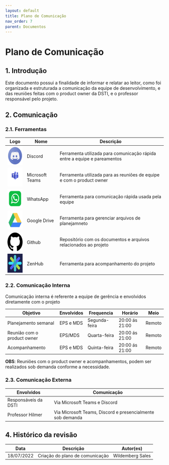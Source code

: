 ```yaml
---
layout: default
title: Plano de Comunicação 
nav_order: 7
parent: Documentos
---
```


# Plano de Comunicação

<!-- topicos com numerações -->
## 1. Introdução
Este documento possui a finalidade de informar e relatar ao leitor, como foi organizada  e estruturada a comunicação da equipe de desenvolvimento, e das reuniões feitas com o product owner da DSTI, e o professor responsável pelo projeto.

## 2. Comunicação

### 2.1. Ferramentas

|**Logo**|**Nome**|**Descrição**|
|--------|-------------|---------|
|<img src="../assets/logos/discord.png" width="60px" height="60px">|Discord|Ferramenta utilizada para comunicação rápida entre a equipe e pareamentos|
|<img src="../assets/logos/teams.png" width="60px" height="60px">|Microsoft Teams| Ferramenta utilizada para as reuniões de equipe e com o product owner|
|<img src="../assets/logos/whatsapp.png" width="60px" height="60px">|WhatsApp| Ferramenta para comunicação rápida usada pela equipe|
|<img src="../assets/logos/drive.png" width="60px" height="60px">|Google Drive| Ferramenta para gerenciar arquivos de planejamneto|
|<img src="../assets/logos/github.png" width="60px" height="60px">|Github| Repositório com os documentos e arquivos relacionados ao projeto|
|<img src="../assets/logos/zenhub.png" width="60px" height="60px">|ZenHub| Ferramenta para acompanhamento do projeto|

### 2.2. Comunicação Interna
Comunicação interna é referente a equipe de gerência e envolvidos diretamente com o projeto

<!--frequencia semanal ou diaria, meio a maioria é remoto-->
|**Objetivo**|**Envolvidos**|**Frequencia**|**Horário**|**Meio**|
|------------|--------------|--------------|-----------|--------|
|Planejamento semanal| EPS e MDS| Segunda-feira| 20:00 ás 21:00| Remoto|
|Reunião com o product owner| EPS/MDS| Quarta-feira| 20:00 ás 21:00| Remoto|
|Acompanhamento| EPS e MDS| Quinta-feira| 20:00 ás 21:00| Remoto|

**OBS**: Reuniões com o product owner e acompanhamentos, podem ser realizados sob demanda conforme a necessidade.

### 2.3. Comunicação Externa

<!--externa é o cliente e o professor-->
|**Envolvidos**|**Comunicação**|
|--------|-------------|
|Responsáveis da DSTI| Via Microsoft Teams e Discord|
|Professor Hilmer| Via Microsoft Teams, Discord e presencialmente sob demanda|

## 4. Histórico da revisão

<!-- Aqui deve ter o Histórico da revisão com data, descrição e autores-->
|**Data**|**Descrição**|**Autor(es)**|
|--------|-------------|-------------|
|18/07/2022| Criação do plano de comunicação| Wildemberg Sales|
